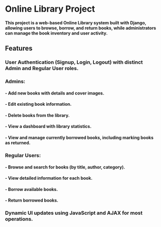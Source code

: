 # Online Library Project
#### This project is a web-based Online Library system built with Django, allowing users to browse, borrow, and return books, while administrators can manage the book inventory and user activity.

## Features
### User Authentication (Signup, Login, Logout) with distinct Admin and Regular User roles.
### Admins:
####   - Add new books with details and cover images.
####   - Edit existing book information.
####   - Delete books from the library.
####   - View a dashboard with library statistics.
####   - View and manage currently borrowed books, including marking books as returned.
### Regular Users:
####   - Browse and search for books (by title, author, category).
####   - View detailed information for each book.
####   - Borrow available books.
####   - Return borrowed books.
### Dynamic UI updates using JavaScript and AJAX for most operations.
